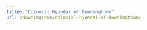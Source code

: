 ```yaml
---
title: "Colonial Hyundai of Downingtown"
url: /downingtown/colonial-hyundai-of-downingtown/
---
```

